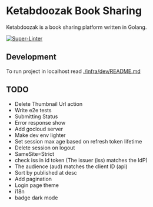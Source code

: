 # Ketabdoozak Book Sharing

Ketabdoozak is a book sharing platform written in Golang.

[![Super-Linter](https://github.com/nasermirzaei89/ketabdoozak/actions/workflows/check.yaml/badge.svg)](https://github.com/marketplace/actions/super-linter)

## Development

To run project in localhost read [./infra/dev/README.md](./infra/dev/README.md)

## TODO

* Delete Thumbnail Url action
* Write e2e tests
* Submitting Status
* Error response show
* Add gocloud server
* Make dev env lighter
* Set session max age based on refresh token lifetime
* Delete session on logout
* SameSite=Strict
* check iss in id token (The issuer (iss) matches the IdP)
* The audience (aud) matches the client ID (api)
* Sort by published at desc
* Add pagination
* Login page theme
* i18n
* badge dark mode
